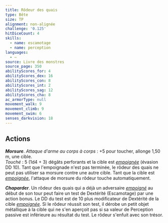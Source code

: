 ```yaml
---
title: Rôdeur des quais
type: Bête
size: TP
alignment: non-alignée
challenge: '0.125'
hitDiceCount: 4
skills:
  - name: escamotage
  - name: perception
languages:
  - —
source: Livre des monstres
source_page: 350
abilityScores_for: 4
abilityScores_dex: 16
abilityScores_con: 8
abilityScores_int: 2
abilityScores_sag: 12
abilityScores_cha: 8
ac_armorType: null
movement_walk: 9
movement_climb: 9
movement_swim: 6
senses_darkvision: 18
---
```

## Actions
_**Morsure**_. _Attaque d'arme au corps à corps_ : +5 pour toucher, allonge 1,50 m, une cible.  
_Touché_ : 5 (1d4 + 3) dégâts perforants et la cible est [_empoignée_](/gerer-la-sante-du-personnage/#empoigne) (évasion DD 10). Tant que l'empoignade n'est pas terminée, le rôdeur des quais ne peut pas utiliser sa morsure contre une autre cible. Tant que la cible est [_empoignée_](/gerer-la-sante-du-personnage/#empoigne), l'attaque de morsure du rôdeur touche automatiquement.

_**Chaparder**_. Un rôdeur des quais qui a déjà un adversaire [_empoigné_](/gerer-la-sante-du-personnage/#empoigne) au début de son tour peut faire un test de Dextérité (Escamotage) par une action bonus. Le DD du test est de 10 plus modificateur de Dextérité de la cible [_empoignée_](/gerer-la-sante-du-personnage/#empoigne). Si le rôdeur réussit son test, il dérobe un petit objet métallique à la cible qui ne s'en aperçoit pas si sa valeur de Perception passive est inférieure au résultat du test. Le rôdeur s'enfuit avec son trésor.
